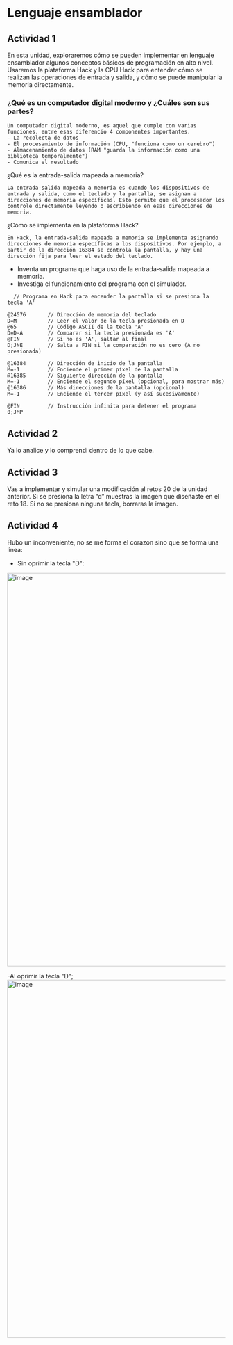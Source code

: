 # Lenguaje ensamblador

## Actividad 1
En esta unidad, exploraremos cómo se pueden implementar en lenguaje ensamblador algunos conceptos básicos de programación en alto nivel. Usaremos la plataforma Hack y la CPU Hack para entender cómo se realizan las operaciones de entrada y salida, y cómo se puede manipular la memoria directamente.

### ¿Qué es un computador digital moderno y ¿Cuáles son sus partes?
```
Un computador digital moderno, es aquel que cumple con varias funciones, entre esas diferencio 4 componentes importantes.
- La recolecta de datos
- El procesamiento de información (CPU, "funciona como un cerebro")
- Almacenamiento de datos (RAM "guarda la información como una biblioteca temporalmente")
- Comunica el resultado
```
¿Qué es la entrada-salida mapeada a memoria? 
```
La entrada-salida mapeada a memoria es cuando los dispositivos de entrada y salida, como el teclado y la pantalla, se asignan a direcciones de memoria específicas. Esto permite que el procesador los controle directamente leyendo o escribiendo en esas direcciones de memoria.
```
¿Cómo se implementa en la plataforma Hack?
```
En Hack, la entrada-salida mapeada a memoria se implementa asignando direcciones de memoria específicas a los dispositivos. Por ejemplo, a partir de la dirección 16384 se controla la pantalla, y hay una dirección fija para leer el estado del teclado.
```
- Inventa un programa que haga uso de la entrada-salida mapeada a memoria.
- Investiga el funcionamiento del programa con el simulador.
```
  // Programa en Hack para encender la pantalla si se presiona la tecla 'A'

@24576       // Dirección de memoria del teclado
D=M          // Leer el valor de la tecla presionada en D
@65          // Código ASCII de la tecla 'A'
D=D-A        // Comparar si la tecla presionada es 'A'
@FIN         // Si no es 'A', saltar al final
D;JNE        // Salta a FIN si la comparación no es cero (A no presionada)

@16384       // Dirección de inicio de la pantalla
M=-1         // Enciende el primer píxel de la pantalla
@16385       // Siguiente dirección de la pantalla
M=-1         // Enciende el segundo píxel (opcional, para mostrar más)
@16386       // Más direcciones de la pantalla (opcional)
M=-1         // Enciende el tercer píxel (y así sucesivamente)

@FIN         // Instrucción infinita para detener el programa
0;JMP
```

## Actividad 2
Ya lo analice y lo comprendi dentro de lo que cabe.

## Actividad 3
Vas a implementar y simular una modificación al retos 20 de la unidad anterior. Si se presiona la letra “d” muestras la imagen que diseñaste en el reto 18. Si no se presiona ninguna tecla, borraras la imagen.

## Actividad 4
Hubo un inconveniente, no se me forma el corazon sino que se forma una linea:
- Sin oprimir la tecla "D":
<img width="1879" height="905" alt="image" src="https://github.com/user-attachments/assets/e99ec395-f877-46bd-ab8e-4d21a93c6c3e" />

-Al oprimir la tecla "D";
<img width="1849" height="824" alt="image" src="https://github.com/user-attachments/assets/32c3437a-42e8-4b34-be42-8d116daf0489" />


